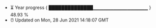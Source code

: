 - ⏳ Year progress { ██████████████▁▁▁▁▁▁▁▁▁▁▁▁▁▁▁▁ } 48.93 %
- ⏰ Updated on Mon, 28 Jun 2021 14:18:07 GMT

